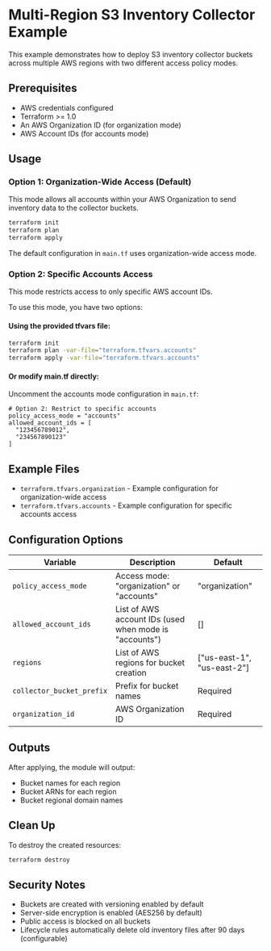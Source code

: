 # Multi-Region S3 Inventory Collector Example

This example demonstrates how to deploy S3 inventory collector buckets across multiple AWS regions with two different access policy modes.

## Prerequisites

- AWS credentials configured
- Terraform >= 1.0
- An AWS Organization ID (for organization mode)
- AWS Account IDs (for accounts mode)

## Usage

### Option 1: Organization-Wide Access (Default)

This mode allows all accounts within your AWS Organization to send inventory data to the collector buckets.

```bash
terraform init
terraform plan
terraform apply
```

The default configuration in `main.tf` uses organization-wide access mode.

### Option 2: Specific Accounts Access

This mode restricts access to only specific AWS account IDs.

To use this mode, you have two options:

#### Using the provided tfvars file:
```bash
terraform init
terraform plan -var-file="terraform.tfvars.accounts"
terraform apply -var-file="terraform.tfvars.accounts"
```

#### Or modify main.tf directly:
Uncomment the accounts mode configuration in `main.tf`:

```hcl
# Option 2: Restrict to specific accounts
policy_access_mode = "accounts"
allowed_account_ids = [
  "123456789012",
  "234567890123"
]
```

## Example Files

- `terraform.tfvars.organization` - Example configuration for organization-wide access
- `terraform.tfvars.accounts` - Example configuration for specific accounts access

## Configuration Options

| Variable | Description | Default |
|----------|-------------|---------|
| `policy_access_mode` | Access mode: "organization" or "accounts" | "organization" |
| `allowed_account_ids` | List of AWS account IDs (used when mode is "accounts") | [] |
| `regions` | List of AWS regions for bucket creation | ["us-east-1", "us-east-2"] |
| `collector_bucket_prefix` | Prefix for bucket names | Required |
| `organization_id` | AWS Organization ID | Required |

## Outputs

After applying, the module will output:
- Bucket names for each region
- Bucket ARNs for each region
- Bucket regional domain names

## Clean Up

To destroy the created resources:
```bash
terraform destroy
```

## Security Notes

- Buckets are created with versioning enabled by default
- Server-side encryption is enabled (AES256 by default)
- Public access is blocked on all buckets
- Lifecycle rules automatically delete old inventory files after 90 days (configurable)